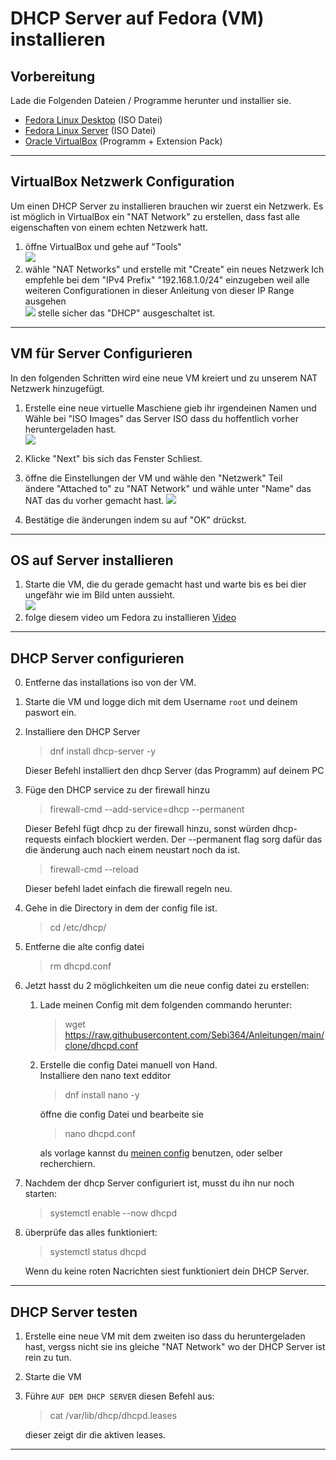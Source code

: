 # DHCP Server auf Fedora (VM) installieren

## Vorbereitung
Lade die Folgenden Dateien / Programme herunter und installier sie.
- [Fedora Linux Desktop](https://getfedora.org/en/workstation/) (ISO Datei)
- [Fedora Linux Server](https://getfedora.org/en/server/) (ISO Datei)
- [Oracle VirtualBox](https://www.virtualbox.org/wiki/Downloads) (Programm + Extension Pack)
---
## VirtualBox Netzwerk Configuration
Um einen DHCP Server zu installieren brauchen wir zuerst ein Netzwerk. Es ist möglich in VirtualBox ein "NAT Network" zu erstellen, dass fast alle eigenschaften von einem echten Netzwerk hatt.
1. öffne VirtualBox und gehe auf "Tools" <br>
    ![](/Dateien/Bilder/DHCP_Setup/1.png)
2. wähle "NAT Networks" und erstelle mit "Create" ein neues Netzwerk Ich empfehle bei dem "IPv4 Prefix" "192.168.1.0/24" einzugeben weil alle weiteren Configurationen in dieser Anleitung von dieser IP Range ausgehen <br>
    ![](/Dateien/Bilder/DHCP_Setup/2.png)
    stelle sicher das "DHCP" ausgeschaltet ist.

---

## VM für Server Configurieren

In den folgenden Schritten wird eine neue VM kreiert und zu unserem NAT Netzwerk hinzugefügt.
1. Erstelle eine neue virtuelle Maschiene gieb ihr irgendeinen Namen und Wähle bei "ISO Images" das Server ISO dass du hoffentlich vorher heruntergeladen hast. <br>
![](/Dateien/Bilder/DHCP_Setup/3.png)

2. Klicke "Next" bis sich das Fenster Schliest.
3. öffne die Einstellungen der VM und wähle den "Netzwerk" Teil<br>
    ändere "Attached to" zu "NAT Network" und wähle unter "Name" das NAT das du vorher gemacht hast.
    ![](/Dateien/Bilder/DHCP_Setup/4.png)
4. Bestätige die änderungen indem su auf "OK" drückst.

---

## OS auf Server installieren
1. Starte die VM, die du gerade gemacht hast und warte bis es bei dier ungefähr wie im Bild unten aussieht. <br>
![](/Dateien/Bilder/DHCP_Setup/5.png)
2. folge diesem video um Fedora zu installieren
[Video](https://user-images.githubusercontent.com/110155948/204562386-60c472fc-de38-4ef9-8a6f-019b3e49494b.mp4)
---

## DHCP Server configurieren
0. Entferne das installations iso von der VM.
1. Starte die VM und logge dich mit dem Username `root` und deinem paswort ein.
2. Installiere den DHCP Server
    >dnf install dhcp-server -y

    Dieser Befehl installiert den dhcp Server (das Programm) auf deinem PC

3. Füge den DHCP service zu der firewall hinzu
    >firewall-cmd --add-service=dhcp --permanent <br>
    
    Dieser Befehl fügt dhcp zu der firewall hinzu, sonst würden dhcp-requests einfach blockiert werden. Der --permanent flag sorg dafür das die änderung auch nach einem neustart noch da ist.

    >firewall-cmd  --reload

    Dieser befehl ladet einfach die firewall regeln neu. 

4. Gehe in die Directory in dem der config file ist.
    >cd /etc/dhcp/

5. Entferne die alte config datei
    >rm dhcpd.conf

6. Jetzt hasst du 2 möglichkeiten um die neue config datei zu erstellen:
    1. Lade meinen Config mit dem folgenden commando herunter:
        >wget https://raw.githubusercontent.com/Sebi364/Anleitungen/main/clone/dhcpd.conf
    2. Erstelle die config Datei manuell von Hand. <br>
        Installiere den nano text edditor
        >dnf install nano -y

        öffne die config Datei und bearbeite sie        
        >nano dhcpd.conf

        als vorlage kannst du [meinen config](https://github.com/Sebi364/Anleitungen/blob/main/clone/dhcpd.conf) benutzen, oder selber recherchiern.

7. Nachdem der dhcp Server configuriert ist, musst du ihn nur noch starten:
    >systemctl enable --now dhcpd

8. überprüfe das alles funktioniert:
    >systemctl status dhcpd

    Wenn du keine roten Nacrichten siest funktioniert dein DHCP Server.

--- 
## DHCP Server testen
1. Erstelle eine neue VM mit dem zweiten iso dass du heruntergeladen hast, vergss nicht sie ins gleiche "NAT Network" wo der DHCP Server ist rein zu tun. 
2. Starte die VM
3. Führe `AUF DEM DHCP SERVER` diesen Befehl aus:
    >cat /var/lib/dhcp/dhcpd.leases

    dieser zeigt dir die aktiven leases.

---



